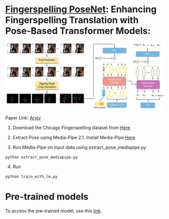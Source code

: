# [Fingerspelling PoseNet](https://arxiv.org/pdf/2311.12128.pdf): Enhancing Fingerspelling Translation with Pose-Based Transformer Models: 
![alt text](model.jpg)

Paper Link: [Arxiv](https://arxiv.org/pdf/2311.12128.pdf)

1. Download the Chicago Fingerspelling dataset from [Here](https://home.ttic.edu/~klivescu/ChicagoFSWild.htm)
 
2. Extract Pose using Media-Pipe
  2.1. Install Media-Pipe [Here](https://github.com/google/mediapipe/blob/master/docs/solutions/pose.md)
3. Run Media-Pipe on input data using extract_pose_mediapipe.py
   
```
python extract_pose_mediapipe.py
```

4. Run

```
python train_with_lm.py
```

# Pre-trained models
To access the pre-trained model, use this [link](https://drive.google.com/drive/folders/1NqTmj-fk2L6VEWOpoFX4gKeSZxdXvHW7?usp=sharing). 
